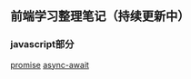 ## 前端学习整理笔记（持续更新中）

### javascript部分
  [promise](https://github.com/wangQiaoBrother/javascript-basic-learn/issues/1)
  [async-await](https://github.com/wangQiaoBrother/javascript-basic-learn/issues/2)
